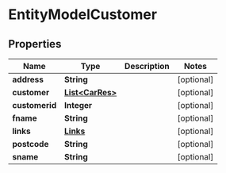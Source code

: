 
# EntityModelCustomer

## Properties
Name | Type | Description | Notes
------------ | ------------- | ------------- | -------------
**address** | **String** |  |  [optional]
**customer** | [**List&lt;CarRes&gt;**](CarRes.md) |  |  [optional]
**customerid** | **Integer** |  |  [optional]
**fname** | **String** |  |  [optional]
**links** | [**Links**](Links.md) |  |  [optional]
**postcode** | **String** |  |  [optional]
**sname** | **String** |  |  [optional]



